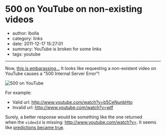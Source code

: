 # 500 on YouTube on non-existing videos

- author: lbolla
- category: links
- date: 2011-12-17 15:27:01
- summary: YouTube is broken for some links
- tags: youtube

----------------

Now, [this is embarassing...][1] It looks like requesting a non-existent video on YouTube causes a "500 Internal Server Error"!

![500 on YouTube][2]

For example: 

* Valid url: <http://www.youtube.com/watch?v=b5CeNunbHto>
* Invalid url: <http://www.youtube.com/watch?v=wtf>

Surely, a better response would be something like the one returned when the `videoId` is missing: <http://www.youtube.com/watch?v=>. It seems like [predictions became true][3].

  [1]: http://www.youtube.com/watch?v=wtf
  [2]: /blog/img/capture.jpg (500 on Youtube)
  [3]: http://www.youtube.com/watch?v=OxXc_fXxMoE
